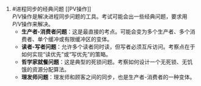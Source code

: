 1. #进程同步的经典问题  [[PV操作]]  
	$P/V$操作是解决进程同步问题的工具。考试可能会出一些经典问题，要求用$P/V$操作来解决。
    *   **生产者-消费者问题**：这是最直接的考点。可能会变为多个生产者、多个消费者、单个缓冲或有限缓冲区的变体。
    *   **读者-写者问题**：允许多个读者同时读，但写者必须互斥访问。考察点在于如何实现“读优先”或“写优先”的策略。
    *   **哲学家就餐问题**：这是典型的死锁问题。考察如何设计一个无死锁、无饥饿的资源分配算法。
    *   **理发师问题**：理发师和顾客之间的同步，也是生产者-消费者的一种变体。